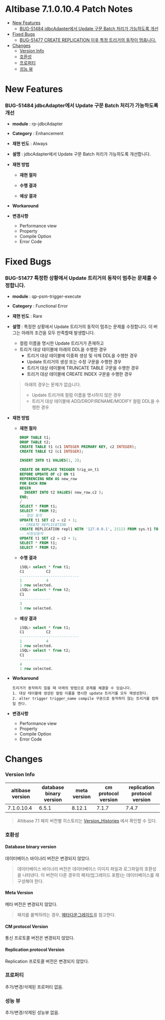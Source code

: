 Altibase 7.1.0.10.4 Patch Notes
=================================

<!-- START doctoc generated TOC please keep comment here to allow auto update -->
<!-- DON'T EDIT THIS SECTION, INSTEAD RE-RUN doctoc TO UPDATE -->

- [New Features](#new-features)
    - [BUG-51484 jdbcAdapter에서 Update 구문 Batch 처리가 가능하도록 개선](#bug-51484)
- [Fixed Bugs](#fixed-bugs)
    - [BUG-51477 CREATE REPLICATION 이후 특정 트리거의 동작이 멈춥니다.](#bug-51477)
- [Changes](#changes)
    - [Version Info](#version-info)
    - [호환성](#%ED%98%B8%ED%99%98%EC%84%B1)
    - [프로퍼티](#%ED%94%84%EB%A1%9C%ED%8D%BC%ED%8B%B0)
    - [성능 뷰](#%EC%84%B1%EB%8A%A5-%EB%B7%B0)

<!-- END doctoc generated TOC please keep comment here to allow auto update -->

# New Features

### BUG-51484<a name=bug-51484></a> jdbcAdapter에서 Update 구문 Batch 처리가 가능하도록 개선

-   **module** : rp-jdbcAdapter

-   **Category** : Enhancement

-   **재현 빈도** : Always

-   **설명** : jdbcAdapter에서 Update 구문 Batch 처리가 가능하도록 개선합니다.

-   **재현 방법**

    -   **재현 절차**

    -   **수행 결과**

    -   **예상 결과**

-   **Workaround**

-   **변경사항**

    -   Performance view
    -   Property
    -   Compile Option
    -   Error Code

Fixed Bugs
==========

### BUG-51477<a name=bug-51477></a> 특정한 상황에서 Update 트리거의 동작이 멈추는 문제를 수정합니다.

-   **module** : qp-psm-trigger-execute

-   **Category** : Functional Error

-   **재현 빈도** : Rare

-   **설명** : 특정한 상황에서 Update 트리거의 동작이 멈추는 문제를 수정합니다. 이 버그는 아래의 조건을 모두 만족할때 발생합니다.
    
    -   컬럼 이름을 명시한 Update 트리거가 존재하고
    -   트리거 대상 테이블에 아래의 DDL을 수행한 경우
        -   트리거 대상 테이블에 이중화 생성 및 삭제 DDL을 수행한 경우
        -   Update 트리거의 생성 또는 수정 구문을 수행한 경우
        -   트리거 대상 테이블에 TRUNCATE TABLE 구문을 수행한 경우
        -   트리거 대상 테이블에 CREATE INDEX 구문을 수행한 경우
    

    > 아래의 경우는 문제가 없습니다.
    >
    > * Update 트리거에 컬럼 이름을 명시하지 않은 경우
    > * 트리거 대상 테이블에 ADD/DROP/RENAME/MODIFY 컬럼 DDL을 수행한 경우
    
- **재현 방법**

  -   **재현 절차**

      ```sql
      DROP TABLE t1;
      DROP TABLE t2;
      CREATE TABLE t1 (c1 INTEGER PRIMARY KEY, c2 INTEGER);
      CREATE TABLE t2 (c1 INTEGER);
       
      INSERT INTO t1 VALUES(1, 2);
       
      CREATE OR REPLACE TRIGGER trig_on_t1
      BEFORE UPDATE OF c2 ON t1
      REFERENCING NEW AS new_row
      FOR EACH ROW
      BEGIN
        INSERT INTO t2 VALUES( new_row.c2 );
      END;
      /
      SELECT * FROM t1;
      SELECT * FROM t2;
      -- 정상 동작
      UPDATE t1 SET c2 = c2 + 1;
      -- CREATE REPLICATION
      CREATE REPLICATION repl1 WITH '127.0.0.1', 21113 FROM sys.t1 TO sys.t1;
      -- 비정상동작
      UPDATE t1 SET c2 = c2 + 1;
      SELECT * FROM t1;
      SELECT * FROM t2;
      ```
      
  -   **수행 결과**
  
      ```sql
      iSQL> select * from t1;
      C1          C2
      ---------------------------
      1           4
      1 row selected.
      iSQL> select * from t2;
      C1
      --------------
      3
      1 row selected.
      ```
      
  -   **예상 결과**

      ```sql
      iSQL> select * from t1;
      C1          C2
      ---------------------------
      1           4
      1 row selected.
      iSQL> select * from t2;
      C1
      --------------
      4
      1 row selected.
      ```
  
- **Workaround**

      트리거가 동작하지 않을 때 아래의 방법으로 문제를 해결할 수 있습니다.
      1. 대상 테이블에 생성된 컬럼 이름을 명시한 update 트리거를 모두 재생성한다.
      2. alter trigger trigger_name compile 구문으로 동작하지 않는 트리거를 컴파일 한다.

- **변경사항**

  -   Performance view
  -   Property
  -   Compile Option
  -   Error Code

Changes
=======

### Version Info

| altibase version | database binary version | meta version | cm protocol version | replication protocol version |
| ---------------- | ----------------------- | ------------ | ------------------- | ---------------------------- |
| 7.1.0.10.4       | 6.5.1                   | 8.12.1       | 7.1.7               | 7.4.7                        |

> Altibase 7.1 패치 버전별 히스토리는 [Version_Histories](https://github.com/ALTIBASE/Documents/blob/master/PatchNotes/Altibase_7.1/Altibase_7_1_Version_Histories.md) 에서 확인할 수 있다.

### 호환성

#### Database binary version

데이터베이스 바이너리 버전은 변경되지 않았다.

> 데이터베이스 바이너리 버전은 데이터베이스 이미지 파일과 로그파일의
> 호환성을 나타낸다. 이 버전이 다른 경우의 패치(업그레이드 포함)는
> 데이터베이스를 재구성해야 한다.

#### Meta Version

메타 버전은 변경되지 않았다.

> 패치를 롤백하려는 경우,
> [메타다운그레이드](https://github.com/ALTIBASE/Documents/blob/master/Manuals/Altibase_7.1/kor/Installation%20Guide.md#%EB%A9%94%ED%83%80-%EB%8B%A4%EC%9A%B4%EA%B7%B8%EB%A0%88%EC%9D%B4%EB%93%9Cmeta-downgrade)를
> 참고한다.

#### CM protocol Version

통신 프로토콜 버전은 변경되지 않았다.

#### Replication protocol Version

Replication 프로토콜 버전은 변경되지 않았다.

### 프로퍼티

추가/변경/삭제된 프로퍼티 없음.

### 성능 뷰

추가/변경/삭제된 성능뷰 없음.
